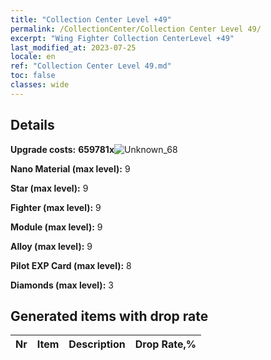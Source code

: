 ```yaml
---
title: "Collection Center Level +49"
permalink: /CollectionCenter/Collection Center Level 49/
excerpt: "Wing Fighter Collection CenterLevel +49"
last_modified_at: 2023-07-25
locale: en
ref: "Collection Center Level 49.md"
toc: false
classes: wide
---
```



## Details

 **Upgrade costs:** **659781x**![Unknown_68](/images/item/bh_img25_p.png)

 **Nano Material (max level):** 9

 **Star (max level):** 9

 **Fighter (max level):** 9

 **Module (max level):** 9

 **Alloy (max level):** 9

 **Pilot EXP Card (max level):** 8

 **Diamonds (max level):** 3

## Generated items with drop rate

  |  Nr |     Item   |    Description   |  Drop Rate,% |
  |:----|:----------:|:-----------------|:-------------|

